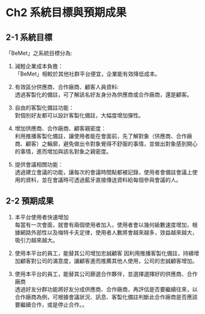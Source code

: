 # Ch2 系統目標與預期成果

## 2-1 系統目標
「BeMet」之系統目標分為:
1. 減輕企業成本負擔：  
「BeMet」相較於其他社群平台便宜，企業能有效降低成本。

2. 有效區分供應商、合作廠商、顧客人員資料:  
透過客製化的備註，可了解該名好友身分為供應商或合作廠商，還是顧客。

3. 自由的客製化備註功能：  
對個別好友都可以設計客製化備註，大幅度增加彈性。

4. 增加供應商、合作廠商、顧客親密度：  
利用推播客製化備註，讓使用者能在會面前，先了解對象（供應商、合作廠商、顧客）之輪廓，避免做出令對象覺得不舒服的事情，並做出對象感到開心的事情，進而增加與該名對象之親密度。

5. 提供會議相關功能：   
透過建立會議的功能，讓每次的會議時間點都被記錄，使用者會備註會議上使用的資料，並在會議時可透過藍牙直接傳送資料給每個參與會議的人。


## 2-2 預期成果

1. 本平台使用者快速增加  
每當有一次會面，就會有兩個使用者加入，使用者會以幾何級數速度增加，根據網路外部性以及梅特卡夫定律，使用者人數將會越來越多，效益越來越大，吸引力越來越大。

2. 使用本平台的員工，能替其公司增加忠誠顧客
因利用推播客製化備註，持續增加顧客對公司的滿意度，讓顧客進而推薦其他人使用，公司的忠誠顧客增加。

3. 使用本平台的員工，能替其公司篩選合作夥伴，並選擇選擇好的供應商、合作廠商  
透過好友分群功能將好友分成供應商、合作廠商，再評估是否要繼續往來，以合作廠商為例，可根據會議狀況、訊息、客製化備註判斷此合作廠商是否應該要繼續合作，或是停止合作。。